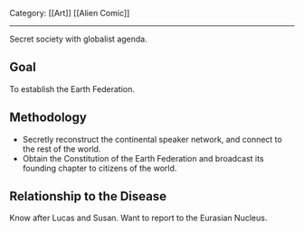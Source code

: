 Category: [[Art]] [[Alien Comic]]
___
Secret society with globalist agenda. 
## Goal
To establish the Earth Federation.
## Methodology
- Secretly reconstruct the continental speaker network, and connect to the rest of the world. 
- Obtain the Constitution of the Earth Federation and broadcast its founding chapter to citizens of the world. 
## Relationship to the Disease
Know after Lucas and Susan. Want to report to the Eurasian Nucleus. 

